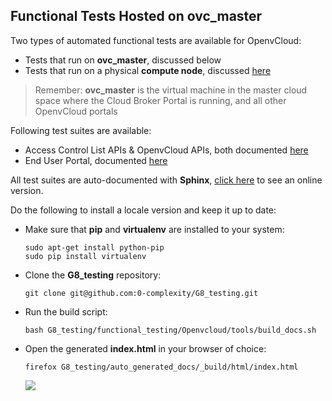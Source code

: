 ## Functional Tests Hosted on ovc_master

Two types of automated functional tests are available for OpenvCloud:
- Tests that run on **ovc_master**, discussed below
- Tests that run on a physical **compute node**, discussed [here](../compute_node_hosted/compute_node_hosted.md)

> Remember: **ovc_master** is the virtual machine in the master cloud space where the Cloud Broker Portal is running, and all other OpenvCloud portals

Following test suites are available:
- Access Control List APIs & OpenvCloud APIs, both documented [here](API/API.md)
- End User Portal, documented [here](portal/portal.md)

All test suites are auto-documented with **Sphinx**, [click here](http://85.255.197.106:8888/) to see an online version.

Do the following to install a locale version and keep it up to date:

- Make sure that **pip** and **virtualenv** are installed to your system:
  ```shell
  sudo apt-get install python-pip
  sudo pip install virtualenv
  ```
- Clone the **G8_testing** repository:
  ```
  git clone git@github.com:0-complexity/G8_testing.git
  ```
- Run the build script:
  ```
  bash G8_testing/functional_testing/Openvcloud/tools/build_docs.sh
  ```
- Open the generated **index.html** in your browser of choice:
  ```
  firefox G8_testing/auto_generated_docs/_build/html/index.html
  ````
  
  ![](sphinx.png)
